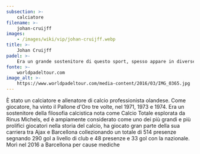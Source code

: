 ```yaml
---
subsection: >-
    calciatore
filename: >-
    johan-cruijff
images:
    - /images/wiki/vip/johan-cruijff.webp
title: >-
    Johan Cruijff
padel: >-
    Era un grande sostenitore di questo sport, spesso appare in diverse competizioni ufficiali in veste di spettatore. Come riporta lo stesso World Padel Tour, la leggenda olandese era tifoso di Fernando Belasteguin, con il quale aveva stretto un forte legame di stima ed amicizia reciproca.
fonte: >-
    worldpadeltour.com
image_alt: >-
    https://www.worldpadeltour.com/media-content/2016/03/IMG_0365.jpg
---
```

È stato un calciatore e allenatore di calcio professionista olandese. Come giocatore, ha vinto il Pallone d'Oro tre volte, nel 1971, 1973 e 1974. Era un sostenitore della filosofia calcistica nota come Calcio Totale esplorata da Rinus Michels, ed è ampiamente considerato come uno dei più grandi e più prolifici giocatori nella storia del calcio, ha giocato gran parte della sua carriera tra Ajax e Barcellona collezionando un totale di 514 presenze segnando 290 gol a livello di club e 48 presenze e 33 gol con la nazionale. Morì nel 2016 a Barcellona per cause mediche